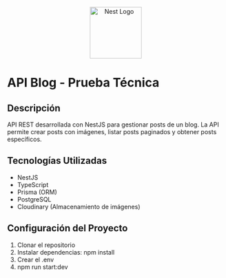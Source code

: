 <p align="center">
  <a href="http://nestjs.com/" target="blank"><img src="https://nestjs.com/img/logo-small.svg" width="120" alt="Nest Logo" /></a>
</p>

# API Blog - Prueba Técnica

## Descripción

API REST desarrollada con NestJS para gestionar posts de un blog. La API permite crear posts con imágenes, listar posts paginados y obtener posts específicos.

## Tecnologías Utilizadas

- NestJS
- TypeScript 
- Prisma (ORM)
- PostgreSQL
- Cloudinary (Almacenamiento de imágenes)

## Configuración del Proyecto

1. Clonar el repositorio
2. Instalar dependencias: npm install
3. Crear el .env
4. npm run start:dev
